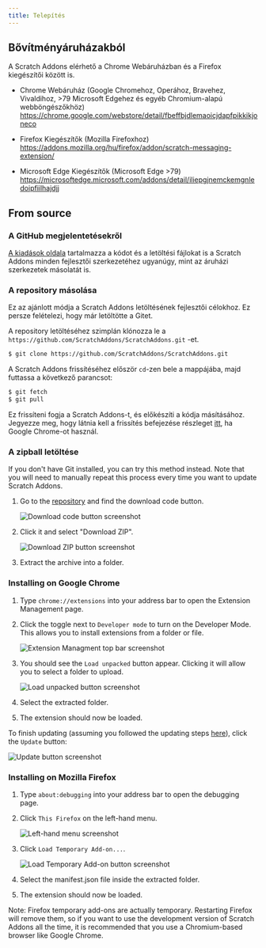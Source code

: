 ```yaml
---
title: Telepítés
---
```


## Bővítményáruházakból

A Scratch Addons elérhető a Chrome Webáruházban és a Firefox kiegészítői között is.

- Chrome Webáruház (Google Chromehoz, Operához, Bravehez, Vivaldihoz, >79 Microsoft Edgehez és egyéb Chromium-alapú webböngészőkhöz)
  https://chrome.google.com/webstore/detail/fbeffbjdlemaoicjdapfpikkikjoneco

- Firefox Kiegészítők (Mozilla Firefoxhoz)
  https://addons.mozilla.org/hu/firefox/addon/scratch-messaging-extension/

- Microsoft Edge Kiegészítők (Microsoft Edge >79)
  https://microsoftedge.microsoft.com/addons/detail/iliepgjnemckemgnledoipfiilhajdjj

## From source

### A GitHub megjelentetésekről

[A kiadások oldala](https://github.com/ScratchAddons/ScratchAddons/releases) tartalmazza a kódot és a letöltési fájlokat is a Scratch Addons minden fejlesztői szerkezetéhez ugyanúgy, mint az áruházi szerkezetek másolatát is.

### A repository másolása

Ez az ajánlott módja a Scratch Addons letöltésének fejlesztői célokhoz. Ez persze felételezi, hogy már letöltötte a Gitet.

A repository letöltéséhez szimplán klónozza le a `https://github.com/ScratchAddons/ScratchAddons.git` -et.

```sh
$ git clone https://github.com/ScratchAddons/ScratchAddons.git
```
A Scratch Addons frissítéséhez először `cd`-zen bele a mappájába, majd futtassa a következő parancsot:

```sh
$ git fetch
$ git pull
```

Ez frissíteni fogja a Scratch Addons-t, és előkészíti a kódja másításához. Jegyezze meg, hogy látnia kell a frissítés befejezése részleget [itt](#install-on-google-chrome), ha Google Chrome-ot használ.


### A zipball letöltése

If you don't have Git installed, you can try this method instead. Note that you will need to manually repeat this process every time you want to update Scratch Addons.

1. Go to the [repository](https://github.com/ScratchAddons/ScratchAddons) and find the download code button.

   ![Download code button screenshot](/assets/img/docs/download-code-button.png)

2. Click it and select "Download ZIP".

   ![Download ZIP button screenshot](/assets/img/docs/download-zipball-button.png)

3. Extract the archive into a folder.

### Installing on Google Chrome

1. Type `chrome://extensions` into your address bar to open the Extension Management page.

2. Click the toggle next to `Developer mode` to turn on the Developer Mode. This allows you to install extensions from a folder or file.

   ![Extension Managment top bar screenshot](/assets/img/docs/developer-mode-toggle.png)

3. You should see the `Load unpacked` button appear. Clicking it will allow you to select a folder to upload.

   ![Load unpacked button screenshot](/assets/img/docs/load-unpacked-button.png)

4. Select the extracted folder.
5. The extension should now be loaded.

To finish updating (assuming you followed the updating steps [here](#cloning-the-repository)), click the `Update` button:

![Update button screenshot](/assets/img/docs/update-button.png)


### Installing on Mozilla Firefox

1. Type `about:debugging` into your address bar to open the debugging page.

2. Click `This Firefox` on the left-hand menu.

   ![Left-hand menu screenshot](/assets/img/docs/left-hand-menu.png)

4. Click `Load Temporary Add-on...`.

   ![Load Temporary Add-on button screenshot](/assets/img/docs/load-addon.png)

6. Select the manifest.json file inside the extracted folder.
7. The extension should now be loaded.

Note: Firefox temporary add-ons are actually temporary. Restarting Firefox will remove them, so if you want to use the development version of Scratch Addons all the time, it is recommended that you use a Chromium-based browser like Google Chrome.

